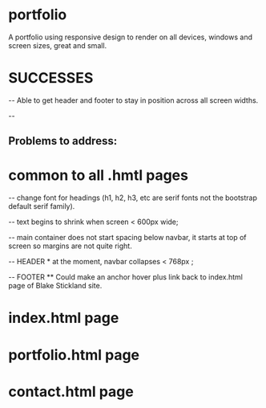 # portfolio
A portfolio using responsive design to render on all devices, windows and screen sizes, great and small.

# SUCCESSES

-- Able to get header and footer to stay in position across all screen widths.

-- 

## Problems to address:

# common to all .hmtl pages

-- change font for headings (h1, h2, h3, etc are serif fonts not the bootstrap default serif family).

-- text begins to shrink when screen < 600px wide;

-- main container does not start spacing below navbar, it starts at top of screen so margins are not quite right. 

-- HEADER
    * at the moment, navbar collapses < 768px ;
    

-- FOOTER
 ** Could make an anchor hover plus link back to index.html page of Blake Stickland site.

 

# index.html page

# portfolio.html page

# contact.html page

